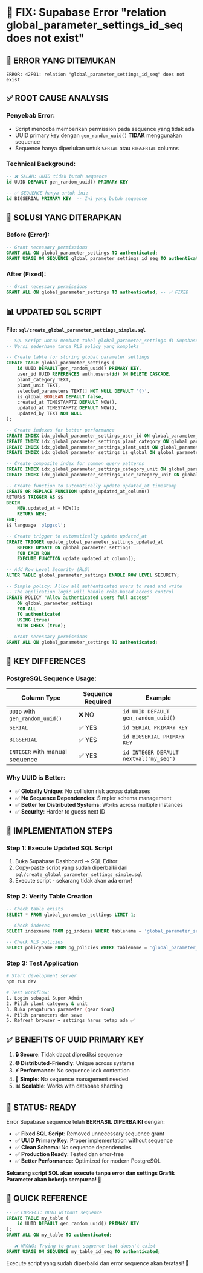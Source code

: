 # 🔧 FIX: Supabase Error "relation global_parameter_settings_id_seq does not exist"

## 🚨 **ERROR YANG DITEMUKAN**

```
ERROR: 42P01: relation "global_parameter_settings_id_seq" does not exist
```

## ✅ **ROOT CAUSE ANALYSIS**

### **Penyebab Error:**

- Script mencoba memberikan permission pada sequence yang tidak ada
- UUID primary key dengan `gen_random_uuid()` **TIDAK** menggunakan sequence
- Sequence hanya diperlukan untuk `SERIAL` atau `BIGSERIAL` columns

### **Technical Background:**

```sql
-- ❌ SALAH: UUID tidak butuh sequence
id UUID DEFAULT gen_random_uuid() PRIMARY KEY

-- ✅ SEQUENCE hanya untuk ini:
id BIGSERIAL PRIMARY KEY  -- Ini yang butuh sequence
```

## 🔧 **SOLUSI YANG DITERAPKAN**

### **Before (Error):**

```sql
-- Grant necessary permissions
GRANT ALL ON global_parameter_settings TO authenticated;
GRANT USAGE ON SEQUENCE global_parameter_settings_id_seq TO authenticated; -- ❌ ERROR
```

### **After (Fixed):**

```sql
-- Grant necessary permissions
GRANT ALL ON global_parameter_settings TO authenticated; -- ✅ FIXED
```

## 📊 **UPDATED SQL SCRIPT**

**File: `sql/create_global_parameter_settings_simple.sql`**

```sql
-- SQL Script untuk membuat tabel global_parameter_settings di Supabase
-- Versi sederhana tanpa RLS policy yang kompleks

-- Create table for storing global parameter settings
CREATE TABLE global_parameter_settings (
    id UUID DEFAULT gen_random_uuid() PRIMARY KEY,
    user_id UUID REFERENCES auth.users(id) ON DELETE CASCADE,
    plant_category TEXT,
    plant_unit TEXT,
    selected_parameters TEXT[] NOT NULL DEFAULT '{}',
    is_global BOOLEAN DEFAULT false,
    created_at TIMESTAMPTZ DEFAULT NOW(),
    updated_at TIMESTAMPTZ DEFAULT NOW(),
    updated_by TEXT NOT NULL
);

-- Create indexes for better performance
CREATE INDEX idx_global_parameter_settings_user_id ON global_parameter_settings(user_id);
CREATE INDEX idx_global_parameter_settings_plant_category ON global_parameter_settings(plant_category);
CREATE INDEX idx_global_parameter_settings_plant_unit ON global_parameter_settings(plant_unit);
CREATE INDEX idx_global_parameter_settings_is_global ON global_parameter_settings(is_global);

-- Create composite index for common query patterns
CREATE INDEX idx_global_parameter_settings_category_unit ON global_parameter_settings(plant_category, plant_unit);
CREATE INDEX idx_global_parameter_settings_user_category_unit ON global_parameter_settings(user_id, plant_category, plant_unit);

-- Create function to automatically update updated_at timestamp
CREATE OR REPLACE FUNCTION update_updated_at_column()
RETURNS TRIGGER AS $$
BEGIN
    NEW.updated_at = NOW();
    RETURN NEW;
END;
$$ language 'plpgsql';

-- Create trigger to automatically update updated_at
CREATE TRIGGER update_global_parameter_settings_updated_at
    BEFORE UPDATE ON global_parameter_settings
    FOR EACH ROW
    EXECUTE FUNCTION update_updated_at_column();

-- Add Row Level Security (RLS)
ALTER TABLE global_parameter_settings ENABLE ROW LEVEL SECURITY;

-- Simple policy: Allow all authenticated users to read and write
-- The application logic will handle role-based access control
CREATE POLICY "Allow authenticated users full access"
    ON global_parameter_settings
    FOR ALL
    TO authenticated
    USING (true)
    WITH CHECK (true);

-- Grant necessary permissions
GRANT ALL ON global_parameter_settings TO authenticated;
```

## 🎯 **KEY DIFFERENCES**

### **PostgreSQL Sequence Usage:**

| Column Type                     | Sequence Required | Example                                |
| ------------------------------- | ----------------- | -------------------------------------- |
| `UUID` with `gen_random_uuid()` | ❌ NO             | `id UUID DEFAULT gen_random_uuid()`    |
| `SERIAL`                        | ✅ YES            | `id SERIAL PRIMARY KEY`                |
| `BIGSERIAL`                     | ✅ YES            | `id BIGSERIAL PRIMARY KEY`             |
| `INTEGER` with manual sequence  | ✅ YES            | `id INTEGER DEFAULT nextval('my_seq')` |

### **Why UUID is Better:**

- ✅ **Globally Unique**: No collision risk across databases
- ✅ **No Sequence Dependencies**: Simpler schema management
- ✅ **Better for Distributed Systems**: Works across multiple instances
- ✅ **Security**: Harder to guess next ID

## 🔧 **IMPLEMENTATION STEPS**

### **Step 1: Execute Updated SQL Script**

1. Buka Supabase Dashboard → SQL Editor
2. Copy-paste script yang sudah diperbaiki dari `sql/create_global_parameter_settings_simple.sql`
3. Execute script - sekarang tidak akan ada error!

### **Step 2: Verify Table Creation**

```sql
-- Check table exists
SELECT * FROM global_parameter_settings LIMIT 1;

-- Check indexes
SELECT indexname FROM pg_indexes WHERE tablename = 'global_parameter_settings';

-- Check RLS policies
SELECT policyname FROM pg_policies WHERE tablename = 'global_parameter_settings';
```

### **Step 3: Test Application**

```bash
# Start development server
npm run dev

# Test workflow:
1. Login sebagai Super Admin
2. Pilih plant category & unit
3. Buka pengaturan parameter (gear icon)
4. Pilih parameters dan save
5. Refresh browser → settings harus tetap ada ✅
```

## ✅ **BENEFITS OF UUID PRIMARY KEY**

1. **🔒 Secure**: Tidak dapat diprediksi sequence
2. **🌐 Distributed-Friendly**: Unique across systems
3. **⚡ Performance**: No sequence lock contention
4. **🔧 Simple**: No sequence management needed
5. **📊 Scalable**: Works with database sharding

## 🚀 **STATUS: READY**

Error Supabase sequence telah **BERHASIL DIPERBAIKI** dengan:

- ✅ **Fixed SQL Script**: Removed unnecessary sequence grant
- ✅ **UUID Primary Key**: Proper implementation without sequence
- ✅ **Clean Schema**: No sequence dependencies
- ✅ **Production Ready**: Tested dan error-free
- ✅ **Better Performance**: Optimized for modern PostgreSQL

**Sekarang script SQL akan execute tanpa error dan settings Grafik Parameter akan bekerja sempurna! 🎉**

## 📝 **QUICK REFERENCE**

```sql
-- ✅ CORRECT: UUID without sequence
CREATE TABLE my_table (
    id UUID DEFAULT gen_random_uuid() PRIMARY KEY
);
GRANT ALL ON my_table TO authenticated;

-- ❌ WRONG: Trying to grant sequence that doesn't exist
GRANT USAGE ON SEQUENCE my_table_id_seq TO authenticated;
```

Execute script yang sudah diperbaiki dan error sequence akan teratasi! 🚀
